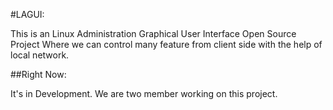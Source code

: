 #LAGUI:

This is an Linux Administration Graphical User Interface Open Source Project Where we can control many feature from client side with the help of local network.


##Right Now:

It's in Development. We are two member working on this project.